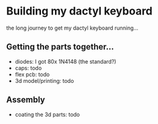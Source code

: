 #   Building my dactyl keyboard
the long journey to get my dactyl keyboard running...

## Getting the parts together...
- diodes: I got 80x 1N4148 (the standard?)
- caps: todo
- flex pcb: todo
- 3d model/printing: todo

## Assembly
- coating the 3d parts: todo
